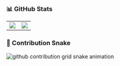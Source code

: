 

### 📊 GitHub Stats

<table>
  <tbody>
    <tr>
      <td>
        <picture>
          <source media="(prefers-color-scheme: dark)" srcset="https://github-readme-stats.vercel.app/api?username=fish-yan&theme=vue-dark&show_icons=true&hide_border=true">
          <source media="(prefers-color-scheme: light)" srcset="https://github-readme-stats.vercel.app/api?username=fish-yan&theme=vue&show_icons=true&hide_border=true">
          <img src="https://github-readme-stats.vercel.app/api?username=fish-yan&theme=vue&show_icons=true&hide_border=true">
        </picture>
      </td>
      <td>
        <picture>
          <source media="(prefers-color-scheme: dark)" srcset="https://github-readme-stats.vercel.app/api/top-langs/?username=fish-yan&theme=vue-dark&layout=compact&hide_border=true">
          <source media="(prefers-color-scheme: light)" srcset="https://github-readme-stats.vercel.app/api/top-langs/?username=fish-yan&theme=vue&layout=compact&hide_border=true">
          <img src="https://github-readme-stats.vercel.app/api/top-langs/?username=fish-yan&theme=vue&layout=compact&hide_border=true">
        </picture>
      </td>
    </tr>
  </tbody>
</table>

### 🐍 Contribution Snake

<picture>
  <source media="(prefers-color-scheme: dark)" srcset="https://raw.githubusercontent.com/fish-yan/fish-yan/master/assets/github-contribution-grid-snake-dark.svg">
  <source media="(prefers-color-scheme: light)" srcset="https://raw.githubusercontent.com/fish-yan/fish-yan/master/assets/github-contribution-grid-snake.svg">
  <img alt="github contribution grid snake animation" src="https://raw.githubusercontent.com/fish-yan/fish-yan/master/assets/github-contribution-grid-snake.svg">
</picture>
